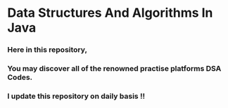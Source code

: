 # Data Structures And Algorithms In Java

### Here in this repository,</br >
### You may discover all of the renowned practise platforms DSA Codes. 

### I update this repository on daily basis !!


